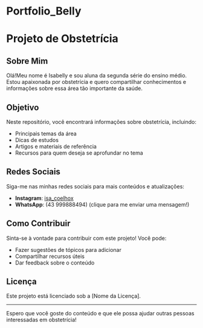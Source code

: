# Portfolio_Belly
# Projeto de Obstetrícia

## Sobre Mim
 
Olá!Meu nome é Isabelly e sou aluna da segunda série do ensino médio. Estou apaixonada por obstetrícia e quero compartilhar conhecimentos e informações sobre essa área tão importante da saúde.

## Objetivo

Neste repositório, você encontrará informações sobre obstetrícia, incluindo:

- Principais temas da área
- Dicas de estudos
- Artigos e materiais de referência
- Recursos para quem deseja se aprofundar no tema

## Redes Sociais

Siga-me nas minhas redes sociais para mais conteúdos e atualizações:

- **Instagram**: [isa_coelhox](https://www.instagram.com/isa_coelhox?utm_source=qr&igsh=MW1hbmY5c3Q4b2tqbw==)
- **WhatsApp**: (43 999888494) (clique para me enviar uma mensagem!)

## Como Contribuir

Sinta-se à vontade para contribuir com este projeto! Você pode:

- Fazer sugestões de tópicos para adicionar
- Compartilhar recursos úteis
- Dar feedback sobre o conteúdo

## Licença

Este projeto está licenciado sob a [Nome da Licença].

---

Espero que você goste do conteúdo e que ele possa ajudar outras pessoas interessadas em obstetrícia!

